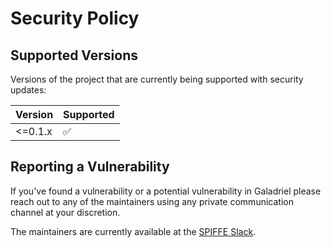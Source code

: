 # Security Policy

## Supported Versions

Versions of the project that are currently being supported with security updates:

| Version | Supported |
|--|--|
| <=0.1.x | ✅ |


## Reporting a Vulnerability

If you've found a vulnerability or a potential vulnerability in Galadriel please reach out to any of the maintainers using any private communication channel at your discretion.

The maintainers are currently available at the [SPIFFE Slack](https://slack.spiffe.io).